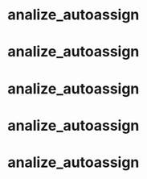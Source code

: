 # analize_autoassign
# analize_autoassign
# analize_autoassign
# analize_autoassign
# analize_autoassign
